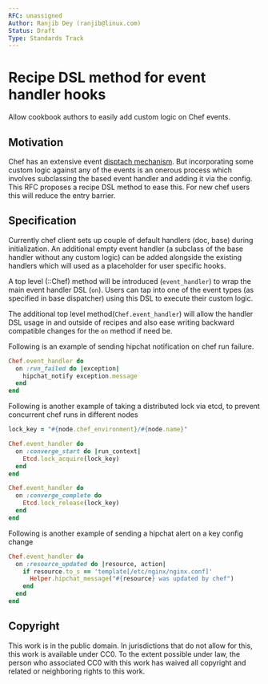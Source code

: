 ```yaml
---
RFC: unassigned
Author: Ranjib Dey (ranjib@linux.com)
Status: Draft
Type: Standards Track
---
```



# Recipe DSL method for event handler hooks

Allow cookbook authors to easily add custom logic on Chef events.


## Motivation

Chef has an extensive event [disptach mechanism](https://github.com/chef/chef/blob/master/lib/chef/event_dispatch/base.rb).
But incorporating some custom logic against any of the events is an onerous process which involves
subclassing the based event handler and adding it via the config. This RFC
proposes a recipe DSL method to ease this. For new chef users this will reduce
the entry barrier.

## Specification

Currently chef client sets up couple of default handlers (doc, base) during
initialization. An additional empty event handler (a subclass
of the base handler without any custom logic) can be added alongside the
existing handlers which will used as a placeholder for user specific hooks.

A top level (::Chef) method will be introduced (`event_handler`) to wrap the
main event handler DSL (`on`). Users can tap into one of the event types
(as specified in base dispatcher) using this DSL to execute their custom logic.

The additional top level method(`Chef.event_handler`) will allow the handler
DSL usage in and outside of recipes and also ease writing backward compatible
changes for the `on` method if need be.

Following is an example of sending hipchat notification on chef run failure.

```ruby
Chef.event_handler do
  on :run_failed do |exception|
    hipchat_notify exception.message
  end
end
```

Following is another example of taking a distributed lock via etcd, to 
prevent concurrent chef runs in different nodes

```ruby
lock_key = "#{node.chef_environment}/#{node.name}"

Chef.event_handler do
  on :converge_start do |run_context|
    Etcd.lock_acquire(lock_key)
  end
end

Chef.event_handler do
  on :converge_complete do
    Etcd.lock_release(lock_key)
  end
end
```

Following is another example of sending a hipchat alert on a key config change

```ruby
Chef.event_handler do
  on :resource_updated do |resource, action|
    if resource.to_s == 'template[/etc/nginx/nginx.conf]'
      Helper.hipchat_message("#{resource} was updated by chef")
    end
  end
end
```

## Copyright

This work is in the public domain. In jurisdictions that do not allow for this, this work is available under CC0. To the extent possible under law, the person who associated CC0 with this work has waived all copyright and related or neighboring rights to this work.
